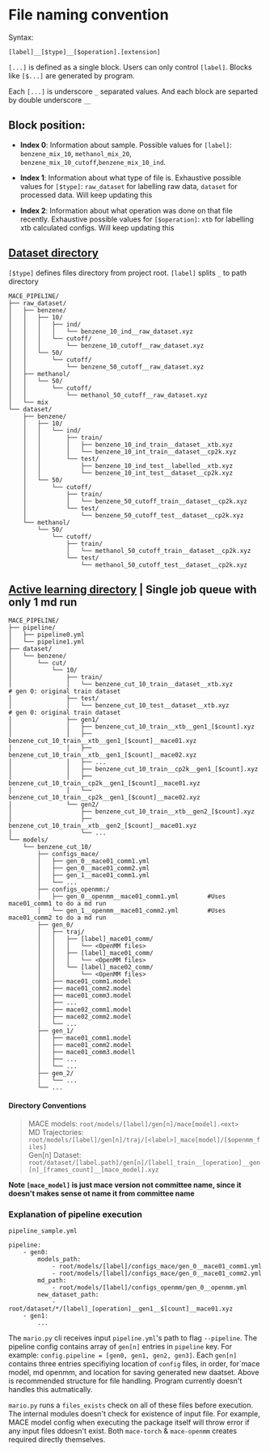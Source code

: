 # File naming convention

Syntax: 
```
[label]__[$type]__[$operation].[extension]
```
`[...]` is defined as a single block. Users can only control `[label]`. Blocks like `[$...]` are generated by program.

Each `[...]` is underscore `_` separated values. And each block are separted by double underscore `__` 

## Block position:
 - **Index 0**: Information about sample. Possible values for `[label]`: `benzene_mix_10`, `methanol_mix_20`, `benzene_mix_10_cutoff`,`benzene_mix_10_ind`.

 - **Index 1**: Information about what type of file is. Exhaustive possible values for `[$type]`: `raw_dataset` for labelling raw data, `dataset` for processed data. Will keep updating this
 - **Index 2**: Information about what operation was done on that file recently. Exhaustive possible values for `[$operation]`: `xtb` for labelling xtb calculated configs. Will keep updating this


## [Dataset directory](https://tree.nathanfriend.com/?s=(%27options!(%27fancy!true~fullPath!false~TlingSlash!true~rootDot!false)~W(%27W%27MACE_PIPELINEG*qR-Fd7Y6-Z67K-4H7U*G8K-8H7GUmixG*RJFd_TnXBQ9*Fd_OXlabelledQjKJ4H9*4Hj-G8KJ8H9*8Hj%27)~version!%271%27)*%20%20-GU*3XBXcp2kV4Ubenzene6cutoff7XqBV8Umethanol9_Tn3-UO-BdatasetFZinG%5CnH_50_6J-UTnYK-50Y6OtestQXxtbVYFtRBG4-10YindTtraiU**V.xyzWsource!X__Y-*Z4_10_j_O3qraw_%01qjZYXWVUTRQOKJHGFB987643-*)

`[$type]` defines files directory from project root. `[label]` splits `_` to path directory

```
MACE_PIPELINE/
├── raw_dataset/
│   ├── benzene/
│   │   ├── 10/
│   │   │   ├── ind/
│   │   │   │   └── benzene_10_ind__raw_dataset.xyz
│   │   │   └── cutoff/
│   │   │       └── benzene_10_cutoff__raw_dataset.xyz
│   │   └── 50/
│   │       └── cutoff/
│   │           └── benzene_50_cutoff__raw_dataset.xyz      
│   ├── methanol/
│   │   └── 50/
│   │       └── cutoff/
│   │           └── methanol_50_cutoff__raw_dataset.xyz
│   └── mix
└── dataset/
    ├── benzene/
    │   ├── 10/
    │   │   └── ind/
    │   │       ├── train/
    │   │       │   ├── benzene_10_ind_train__dataset__xtb.xyz
    │   │       │   └── benzene_10_int_train__dataset__cp2k.xyz
    │   │       └── test/
    │   │           ├── benzene_10_ind_test__labelled__xtb.xyz
    │   │           └── benzene_10_int_test__dataset__cp2k.xyz
    │   └── 50/
    │       └── cutoff/
    │           ├── train/
    │           │   └── benzene_50_cutoff_train__dataset__cp2k.xyz
    │           └── test/
    │               └── benzene_50_cutoff_test__dataset__cp2k.xyz
    └── methanol/
        └── 50/
            └── cutoff/
                ├── train/
                │   └── methanol_50_cutoff_train__dataset__cp2k.xyz
                └── test/
                    └── methanol_50_cutoff_test__dataset__cp2k.xyz
```

## [Active learning directory](https://tree.nathanfriend.com/?s=(%27options!(%27fancy!true~fullPath!false~trailingSlash!true~rootDot!false)~source!(%27source!%27MACE_PIPELINE%5Cn7Z4Z0W4Z1W%5Cn7X4benzene47cutT10T7train-XVwH**9testT*J_testVXVwH**%209Q1%2F-w6H-w6VF1H-w6VF2HT*Y-cp2k6H-cp2k6VF1H-cp2k6VF2HT7Q2%2F-wVQ2GH-wVQ2GVF1HT*Y%5Cn7models4J%25maceTQ_0V51WTQ_0V52WTQ_1V51WTY%25openmm%3ATQ_0VopenmmV51q1K*Q_1VopenmmV52q2K7Q_0TtrajTR58R58R%22851B52B53BYT%221B%222BY47Q_1T51B52B53.modellTYTY47gem_2TY47Y%27)~version!%271%27)*77-T*J_trainV4%5Cn*5F1_comm6VQ1G7%20%208T*%3COpenMM%20files%3ET9%23%20Q%200%3A%20original%20train%20XT7B.modelTFmace0G_%5B%24count%5DH.xyzJbenzene_cut_10K%20to%20do%20a%20md%20run4QgenR7%5Blabel%5D_T4*V__W.ymlXdatasetY...ZpipelineqW**%23Uses%205wxtb%22F2_comm%2547configs_%01%25%22wqZYXWVTRQKJHGFB987654-*) | Single job queue with only 1 md run

```
MACE_PIPELINE/
├── pipeline/
│   ├── pipeline0.yml
│   └── pipeline1.yml
├── dataset/
│   └── benzene/
│       └── cut/
│           └── 10/
│               ├── train/
│               │   └── benzene_cut_10_train__dataset__xtb.xyz        # gen 0: original train dataset
│               ├── test/
│               │   └── benzene_cut_10_test__dataset__xtb.xyz         # gen 0: original train dataset
│               ├── gen1/
│               │   ├── benzene_cut_10_train__xtb__gen1_[$count].xyz
│               │   ├── benzene_cut_10_train__xtb__gen1_[$count]__mace01.xyz
│               │   ├── benzene_cut_10_train__xtb__gen1_[$count]__mace02.xyz
│               │   ├── ...
│               │   ├── benzene_cut_10_train__cp2k__gen1_[$count].xyz
│               │   ├── benzene_cut_10_train__cp2k__gen1_[$count]__mace01.xyz
│               │   └── benzene_cut_10_train__cp2k__gen1_[$count]__mace02.xyz
│               └── gen2/
│                   ├── benzene_cut_10_train__xtb__gen2_[$count].xyz
│                   ├── benzene_cut_10_train__xtb__gen2_[$count]__mace01.xyz
│                   └── ...
└── models/
    └── benzene_cut_10/
        ├── configs_mace/
        │   ├── gen_0__mace01_comm1.yml
        │   ├── gen_0__mace01_comm2.yml
        │   ├── gen_1__mace01_comm1.yml
        │   └── ...
        ├── configs_openmm:/
        │   ├── gen_0__openmm__mace01_comm1.yml        #Uses mace01_comm1 to do a md run
        │   └── gen_1__openmm__mace01_comm2.yml        #Uses mace01_comm2 to do a md run
        ├── gen_0/
        │   ├── traj/
        │   │   ├── [label]_mace01_comm/
        │   │   │   └── <OpenMM files>
        │   │   ├── [label]_mace01_comm/
        │   │   │   └── <OpenMM files>
        │   │   └── [label]_mace02_comm/
        │   │       └── <OpenMM files>
        │   ├── mace01_comm1.model
        │   ├── mace01_comm2.model
        │   ├── mace01_comm3.model
        │   ├── ...
        │   ├── mace02_comm1.model
        │   ├── mace02_comm2.model
        │   └── ...
        ├── gen_1/
        │   ├── mace01_comm1.model
        │   ├── mace01_comm2.model
        │   ├── mace01_comm3.modell
        │   ├── ...
        │   └── ...
        ├── gem_2/
        │   └── ...
        └── ...
```

#### Directory Conventions
>MACE models: `root/models/[label]/gen[n]/mace[model].<ext>` \
MD Trajectories: `root/models/[label]/gen[n]/traj/[<label>]_mace[model]/[$openmm_files]`\
Gen[n] Dataset: `root/dataset/[label.path]/gen[n]/[label]_train__[operation]__gen[n]_[frames_count]__[mace_model].xyz`

**Note `[mace_model]` is just mace version not committee name, since it doesn't makes sense ot name it from committee name**

### Explanation of pipeline execution

`pipeline_sample.yml`
```
pipeline:
	- gen0:
		models_path:
			- root/models/[label]/configs_mace/gen_0__mace01_comm1.yml
			- root/models/[label]/configs_mace/gen_0__mace01_comm2.yml
		md_path:
			- root/models/[label]/configs_openmm/gen_0__openmm.yml
		new_dataset_path:
			- root/dataset/*/[label]_[operation]__gen1__$[count]__mace01.xyz
	- gen1:
		...
```

The `mario.py` cli receives input `pipeline.yml`'s path to flag `--pipeline`. The pipeline config contains array of `gen[n]` entries in `pipeline` key. For example: `config.pipeline = [gen0, gen1, gen2, gen3]`. Each `gen[n]` contains three entries specifiying location of `config` files, in order, for`mace model, md openmm, and location for saving generated new daatset. Above is recommended structure for file handling. Program currently doesn't handles this autmatically.

`mario.py` runs a `files_exists` check on all of these files before execution. The internal modules doesn't check for existence of input file. For example, MACE model config when executing the package itself will throw error if any input files ddoesn't exist. Both `mace-torch` & `mace-openmm` creates required directly themselves.

